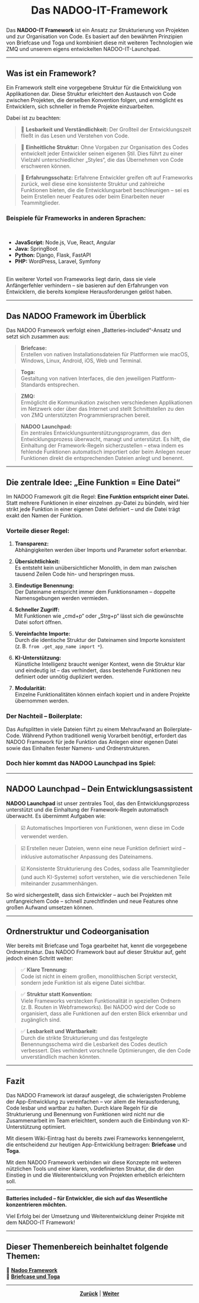 # <p align="center">Das NADOO-IT-Framework</p>

Das **NADOO-IT Framework** ist ein Ansatz zur Strukturierung von Projekten und zur Organisation von Code. Es basiert auf den bewährten Prinzipien von Briefcase und Toga und kombiniert diese mit weiteren Technologien wie ZMQ und unserem eigens entwickelten NADOO-IT-Launchpad.

---

## Was ist ein Framework?

Ein Framework stellt eine vorgegebene Struktur für die Entwicklung von Applikationen dar. Diese Struktur erleichtert den Austausch von Code zwischen Projekten, die derselben Konvention folgen, und ermöglicht es Entwicklern, sich schneller in fremde Projekte einzuarbeiten.  

Dabei ist zu beachten:  

>🔎 **Lesbarkeit und Verständlichkeit:** Der Großteil der Entwicklungszeit fließt in das Lesen und Verstehen von Code.  

>🧱 **Einheitliche Struktur:** Ohne Vorgaben zur Organisation des Codes entwickelt jeder Entwickler seinen eigenen Stil. Dies führt zu einer Vielzahl unterschiedlicher „Styles“, die das Übernehmen von Code erschweren können.  

>🧠 **Erfahrungsschatz:** Erfahrene Entwickler greifen oft auf Frameworks zurück, weil diese eine konsistente Struktur und zahlreiche Funktionen bieten, die die Entwicklungsarbeit beschleunigen – sei es beim Erstellen neuer Features oder beim Einarbeiten neuer Teammitglieder.


### **Beispiele für Frameworks in anderen Sprachen:**  
<br>

- **JavaScript:** Node.js, Vue, React, Angular  
- **Java:** SpringBoot  
- **Python:** Django, Flask, FastAPI  
- **PHP:** WordPress, Laravel, Symfony

<br>
Ein weiterer Vorteil von Frameworks liegt darin, dass sie viele Anfängerfehler verhindern – sie basieren auf den Erfahrungen von Entwicklern, die bereits komplexe Herausforderungen gelöst haben.

---

## Das NADOO Framework im Überblick

Das NADOO Framework verfolgt einen „Batteries-included“-Ansatz und setzt sich zusammen aus:

>**Briefcase:**  
  Erstellen von nativen Installationsdateien für Plattformen wie macOS, Windows, Linux, Android, iOS, Web und Terminal.

>**Toga:**  
  Gestaltung von nativen Interfaces, die den jeweiligen Plattform-Standards entsprechen.

>**ZMQ:**  
  Ermöglicht die Kommunikation zwischen verschiedenen Applikationen im Netzwerk oder über das Internet und stellt Schnittstellen zu den von ZMQ unterstützten Programmiersprachen bereit.

>**NADOO Launchpad:**  
  Ein zentrales Entwicklungsunterstützungsprogramm, das den Entwicklungsprozess überwacht, managt und unterstützt. Es hilft, die Einhaltung der Framework-Regeln sicherzustellen – etwa indem es fehlende Funktionen automatisch importiert oder beim Anlegen neuer Funktionen direkt die entsprechenden Dateien anlegt und benennt.

---

## Die zentrale Idee: „Eine Funktion = Eine Datei“

Im NADOO Framework gilt die Regel: **Eine Funktion entspricht einer Datei.**  
Statt mehrere Funktionen in einer einzelnen .py-Datei zu bündeln, wird hier strikt jede Funktion in einer eigenen Datei definiert – und die Datei trägt exakt den Namen der Funktion.

### **Vorteile dieser Regel:**

1. **Transparenz:**  
   Abhängigkeiten werden über Imports und Parameter sofort erkennbar.

2. **Übersichtlichkeit:**  
   Es entsteht kein unübersichtlicher Monolith, in dem man zwischen tausend Zeilen Code hin- und herspringen muss.

3. **Eindeutige Benennung:**  
   Der Dateiname entspricht immer dem Funktionsnamen – doppelte Namensgebungen werden vermieden.

4. **Schneller Zugriff:**  
   Mit Funktionen wie „cmd+p“ oder „Strg+p“ lässt sich die gewünschte Datei sofort öffnen.

5. **Vereinfachte Importe:**  
   Durch die identische Struktur der Dateinamen sind Importe konsistent (z. B. `from .get_app_name import *`).

6. **KI-Unterstützung:**  
   Künstliche Intelligenz braucht weniger Kontext, wenn die Struktur klar und eindeutig ist – das verhindert, dass bestehende Funktionen neu definiert oder unnötig dupliziert werden.

7. **Modularität:**  
   Einzelne Funktionalitäten können einfach kopiert und in andere Projekte übernommen werden.

### **Der Nachteil – Boilerplate:**  
Das Aufsplitten in viele Dateien führt zu einem Mehraufwand an Boilerplate-Code. Während Python traditionell wenig Vorarbeit benötigt, erfordert das NADOO Framework für jede Funktion das Anlegen einer eigenen Datei sowie das Einhalten fester Namens- und Ordnerstrukturen.  

### Doch hier kommt das **NADOO Launchpad** ins Spiel:

---

## NADOO Launchpad – Dein Entwicklungsassistent

**NADOO Launchpad** ist unser zentrales Tool, das den Entwicklungsprozess unterstützt und die Einhaltung der Framework-Regeln automatisch überwacht. Es übernimmt Aufgaben wie:

>☑️ Automatisches Importieren von Funktionen, wenn diese im Code verwendet werden.

>☑️ Erstellen neuer Dateien, wenn eine neue Funktion definiert wird – inklusive automatischer Anpassung des Dateinamens.

>☑️ Konsistente Strukturierung des Codes, sodass alle Teammitglieder (und auch KI-Systeme) sofort verstehen, wie die verschiedenen Teile miteinander zusammenhängen.

So wird sichergestellt, dass sich Entwickler – auch bei Projekten mit umfangreichem Code – schnell zurechtfinden und neue Features ohne großen Aufwand umsetzen können.

---

## Ordnerstruktur und Codeorganisation

Wer bereits mit Briefcase und Toga gearbeitet hat, kennt die vorgegebene Ordnerstruktur. Das NADOO Framework baut auf dieser Struktur auf, geht jedoch einen Schritt weiter:

>✅ **Klare Trennung:**  
  Code ist nicht in einem großen, monolithischen Script versteckt, sondern jede Funktion ist als eigene Datei sichtbar.

>✅ **Struktur statt Konvention:**  
  Viele Frameworks verstecken Funktionalität in speziellen Ordnern (z. B. Routen in Webframeworks). Bei NADOO wird der Code so organisiert, dass alle Funktionen auf den ersten Blick erkennbar und zugänglich sind.

> ✅ **Lesbarkeit und Wartbarkeit:**  
  Durch die strikte Strukturierung und das festgelegte Benennungsschema wird die Lesbarkeit des Codes deutlich verbessert. Dies verhindert vorschnelle Optimierungen, die den Code unverständlich machen könnten.

---

## Fazit

Das NADOO Framework ist darauf ausgelegt, die schwierigsten Probleme der App-Entwicklung zu vereinfachen – vor allem die Herausforderung, Code lesbar und wartbar zu halten. Durch klare Regeln für die Strukturierung und Benennung von Funktionen wird nicht nur die Zusammenarbeit im Team erleichtert, sondern auch die Einbindung von KI-Unterstützung optimiert.

Mit diesem Wiki-Eintrag hast du bereits zwei Frameworks kennengelernt, die entscheidend zur heutigen App-Entwicklung beitragen: **Briefcase** und **Toga**. 

Mit dem NADOO Framework verbinden wir diese Konzepte mit weiteren nützlichen Tools und einer klaren, vordefinierten Struktur, die dir den Einstieg in und die Weiterentwicklung von Projekten erheblich erleichtern soll.

---

**Batteries included – für Entwickler, die sich auf das Wesentliche konzentrieren möchten.**

Viel Erfolg bei der Umsetzung und Weiterentwicklung deiner Projekte mit dem NADOO-IT Framework!

---

**Dieser Themenbereich beinhaltet folgende Themen:**
---

🔹 [**Nadoo Framework**](/docs/06-entwicklung/01-dokumentation/README.md)<br>
🔹 [**Briefcase und Toga**](/docs/06-entwicklung/02-clean_architecture/README.md) <br>

---

<p align="center">
<a href="/docs/06-entwicklung/06-frameworks/README.md"><strong>Zurück</strong></a> | 
<a href="/docs/06-entwicklung/06-frameworks/02-briefcase_und_toga/README.md"><strong>Weiter</strong></a>
</p>

